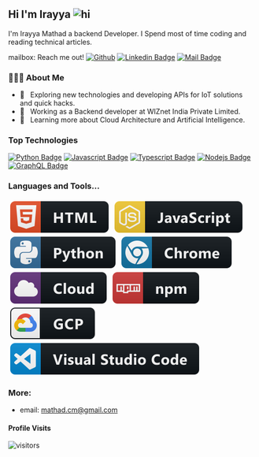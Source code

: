 ## Hi I'm Irayya <img src="https://user-images.githubusercontent.com/1303154/88677602-1635ba80-d120-11ea-84d8-d263ba5fc3c0.gif" width="28px" alt="hi">

I'm Irayya Mathad a backend Developer. I Spend most of time coding and reading technical articles.

mailbox: Reach me out!
[![Github](https://img.shields.io/badge/-Github.irayya108-000?style=flat&logo=Github&logoColor=white)](https://github.com/irayya108)
    [![Linkedin Badge](https://img.shields.io/badge/-Irayya-0e76a8?style=flat&labelColor=0e76a8&logo=linkedin&logoColor=white)](https://www.linkedin.com/in/irayya-m-0128159b) 
  [![Mail Badge](https://img.shields.io/badge/-Irayya-c0392b?style=flat&labelColor=c0392b&logo=gmail&logoColor=white)](mailto:mathad.cm@gmail.com)

<!-- TODO: Add last video link -->

<h3> 👨🏻‍💻 About Me </h3>

- 🤔 &nbsp; Exploring new technologies and developing APIs for IoT solutions and quick hacks.
- 💼 &nbsp; Working as a Backend developer at WIZnet India Private Limited.
- 🌱 &nbsp; Learning more about Cloud Architecture and Artificial Intelligence.


### Top Technologies

<!-- TODO: Make technologies links takes you to repositories -->

[![Python Badge](https://img.shields.io/badge/-Python-FF4500?style=for-the-badge&labelColor=black&logo=python&logoColor=FF4500)](#)
[![Javascript Badge](https://img.shields.io/badge/-Javascript-F0DB4F?style=for-the-badge&labelColor=black&logo=javascript&logoColor=F0DB4F)](#) [![Typescript Badge](https://img.shields.io/badge/-Typescript-007acc?style=for-the-badge&labelColor=black&logo=typescript&logoColor=007acc)](#) [![Nodejs Badge](https://img.shields.io/badge/-Nodejs-3C873A?style=for-the-badge&labelColor=black&logo=node.js&logoColor=3C873A)](#) [![GraphQL Badge](https://img.shields.io/badge/-GraphQl-e535ab?style=for-the-badge&labelColor=black&logo=graphql&logoColor=e535ab)](#)


### Languages and Tools...
<p >
 <img src="https://raw.githubusercontent.com/8bithemant/8bithemant/master/svg/dev/languages/html.svg" alt="Twitter" style="vertical-align:top; margin:4px">
 <!-- <img src="https://raw.githubusercontent.com/8bithemant/8bithemant/master/svg/dev/languages/csharp.svg"alt="Twitter" style="vertical-align:top; margin:4px"> -->
 <img src="https://raw.githubusercontent.com/8bithemant/8bithemant/master/svg/dev/languages/js.svg" alt="Twitter" style="vertical-align:top; margin:4px">
 <img src="https://raw.githubusercontent.com/8bithemant/8bithemant/master/svg/dev/languages/python.svg" alt="Twitter" style="vertical-align:top; margin:4px">
 <!-- <img src="https://raw.githubusercontent.com/8bithemant/8bithemant/master/svg/dev/frameworks/react.svg" alt="Twitter" style="vertical-align:top; margin:4px"> -->
 <!-- <img src="https://raw.githubusercontent.com/8bithemant/8bithemant/master/svg/dev/frameworks/vue.svg" alt="Twitter" style="vertical-align:top; margin:4px"> -->
 <img src="https://raw.githubusercontent.com/8bithemant/8bithemant/master/svg/dev/misc/chrome.svg" alt="Twitter" style="vertical-align:top; margin:4px">
 <img src="https://raw.githubusercontent.com/8bithemant/8bithemant/master/svg/dev/misc/cloud.svg" alt="Twitter" style="vertical-align:top; margin:4px">
 <!-- <img src="https://raw.githubusercontent.com/8bithemant/8bithemant/master/svg/dev/misc/datascience.svg" alt="Twitter" style="vertical-align:top; margin:4px"> -->
 <!-- <img src="https://raw.githubusercontent.com/8bithemant/8bithemant/master/svg/dev/services/aws.svg" alt="Twitter" style="vertical-align:top; margin:4px"> -->
 <img src="https://raw.githubusercontent.com/8bithemant/8bithemant/master/svg/dev/services/npm.svg" alt="Twitter" style="vertical-align:top; margin:4px">
 <img src="https://raw.githubusercontent.com/8bithemant/8bithemant/master/svg/dev/services/gcp.svg" alt="Twitter" style="vertical-align:top; margin:4px">
 <!-- <img src="https://raw.githubusercontent.com/8bithemant/8bithemant/master/svg/dev/tools/bash.svg" alt="Twitter" style="vertical-align:top; margin:4px">
 <img src="https://raw.githubusercontent.com/8bithemant/8bithemant/master/svg/dev/tools/bash.svg" alt="Twitter" style="vertical-align:top; margin:4px"> -->
 <img src="https://raw.githubusercontent.com/8bithemant/8bithemant/master/svg/dev/tools/visualstudio_code.svg" alt="Twitter" style="vertical-align:top; margin:4px">

</p>


### More:
<!-- - paperclip: [My Resume/CV](https://github.com/ipenywis/ipenywis/blob/master/resumes/resume%20v1.0.pdf) -->
- email: mathad.cm@gmail.com

#### Profile Visits 

![visitors](https://visitor-badge.glitch.me/badge?page_id=imathad.imathad)

<!--#### Github Stats -->

<!--![imathad's github stats](https://github-readme-stats.vercel.app/api?username=imathad&count_private=true&theme=algolia&hide=contribs,prs)-->
<!--<p>&nbsp;<img align="center" src="https://github-readme-stats.vercel.app/api?username=irayya108&show_icons=true" alt="irayya108" /></p> -->
